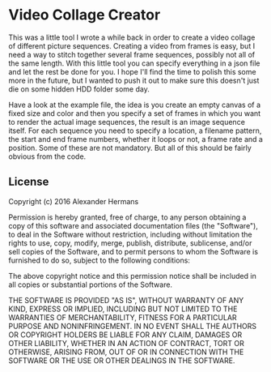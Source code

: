 # Video Collage Creator
This was a little tool I wrote a while back in order to create a video collage of different picture sequences. Creating a video from frames is easy, but I need a way to stitch together several frame sequences, possibly not all of the same length. With this little tool you can specify everything in a json file and let the rest be done for you. I hope I'll find the time to polish this some more in the future, but I wanted to push it out to make sure this doesn't just die on some hidden HDD folder some day.

Have a look at the example file, the idea is you create an empty canvas of a fixed size and color and then you specify a set of frames in which you want to render the actual image sequences, the result is an image sequence itself. For each sequence you need to specify a location, a filename pattern, the start and end frame numbers, whether it loops or not, a frame rate and a position. Some of these are not mandatory. But all of this should be fairly obvious from the code.

## License

Copyright (c) 2016 Alexander Hermans

Permission is hereby granted, free of charge, to any person obtaining a copy of this software and associated documentation files (the "Software"), to deal in the Software without restriction, including without limitation the rights to use, copy, modify, merge, publish, distribute, sublicense, and/or sell copies of the Software, and to permit persons to whom the Software is furnished to do so, subject to the following conditions:

The above copyright notice and this permission notice shall be included in all copies or substantial portions of the Software.

THE SOFTWARE IS PROVIDED "AS IS", WITHOUT WARRANTY OF ANY KIND, EXPRESS OR IMPLIED, INCLUDING BUT NOT LIMITED TO THE WARRANTIES OF MERCHANTABILITY, FITNESS FOR A PARTICULAR PURPOSE AND NONINFRINGEMENT. IN NO EVENT SHALL THE AUTHORS OR COPYRIGHT HOLDERS BE LIABLE FOR ANY CLAIM, DAMAGES OR OTHER LIABILITY, WHETHER IN AN ACTION OF CONTRACT, TORT OR OTHERWISE, ARISING FROM, OUT OF OR IN CONNECTION WITH THE SOFTWARE OR THE USE OR OTHER DEALINGS IN THE SOFTWARE.
